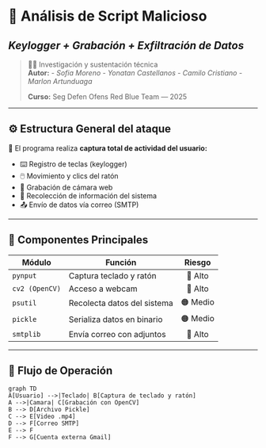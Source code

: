
# 🧠 **Análisis de Script Malicioso**
## *Keylogger + Grabación + Exfiltración de Datos*

> 🕵️‍♂️ Investigación y sustentación técnica  
> **Autor:** *- Sofia Moreno
>              - Yonatan Castellanos
>               - Camilo Cristiano
>                 - Marlon Artunduaga*
>    
> **Curso:** Seg Defen Ofens Red Blue Team — 2025  

---

## ⚙️ Estructura General del ataque

🎯 El programa realiza **captura total de actividad del usuario:**

- ⌨️ Registro de teclas (keylogger)  
- 🖱️ Movimiento y clics del ratón  
- 🎥 Grabación de cámara web  
- 💾 Recolección de información del sistema  
- 📤 Envío de datos vía correo (SMTP)

---

## 🧩 Componentes Principales

| Módulo | Función | Riesgo |
|--------|----------|:------:|
| `pynput` | Captura teclado y ratón | 🔴 Alto |
| `cv2 (OpenCV)` | Acceso a webcam | 🔴 Alto |
| `psutil` | Recolecta datos del sistema | 🟠 Medio |
| `pickle` | Serializa datos en binario | 🟠 Medio |
| `smtplib` | Envía correo con adjuntos | 🔴 Alto |

---

## 🔁 **Flujo de Operación**

```mermaid
graph TD
A[Usuario] -->|Teclado| B[Captura de teclado y ratón]
A -->|Camara| C[Grabación con OpenCV]
B --> D[Archivo Pickle]
C --> E[Video .mp4]
D --> F[Correo SMTP]
E --> F
F --> G[Cuenta externa Gmail]
